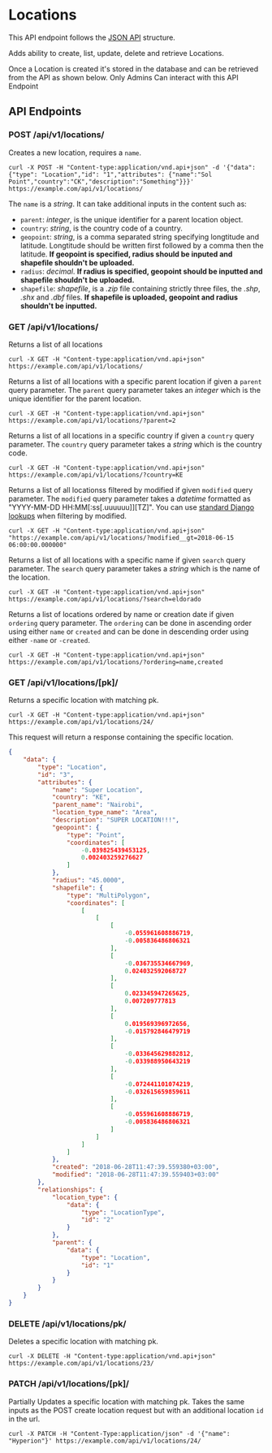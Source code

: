# Locations

This API endpoint follows the [JSON API](http://jsonapi.org/) structure.

Adds ability to create, list, update, delete and retrieve Locations.

Once a Location is created it's stored in the database and can be retrieved from the API as shown below. Only Admins Can interact with this API Endpoint

## API Endpoints

### POST /api/v1/locations/

Creates a new location, requires a `name`.

```console
curl -X POST -H "Content-type:application/vnd.api+json" -d '{"data": {"type": "Location","id": "1","attributes": {"name":"Sol Point","country":"CK","description":"Something"}}}' https://example.com/api/v1/locations/
```

The `name` is a *string*. It can take additional inputs in the content such as:

- `parent`: *integer*, is the unique identifier for a parent location object.
- `country`: *string*, is the country code of a country.
- `geopoint`: *string*, is a comma separated string specifying longtitude and latitude. Longtitude should be written first followed by a comma then the latitude. **If geopoint is specified, radius should be inputed and shapefile shouldn't be uploaded.**
- `radius`: *decimal*. **If radius is specified, geopoint should be inputted and shapefile shouldn't be uploaded.**
- `shapefile`: *shapefile*, is a *.zip* file containing strictly three files, the *.shp*, *.shx* and *.dbf* files. **If shapefile is uploaded, geopoint and radius shouldn't be inputted.**

### GET /api/v1/locations/

Returns a list of all locations

```console
curl -X GET -H "Content-type:application/vnd.api+json" https://example.com/api/v1/locations/
```

Returns a list of all locations with a specific parent location if given a `parent` query parameter. The `parent` query parameter takes an *integer* which is the unique identifier for the parent location.

```console
curl -X GET -H "Content-type:application/vnd.api+json" https://example.com/api/v1/locations/?parent=2
```

Returns a list of all locations in a specific country if given a `country` query parameter. The `country` query parameter takes a *string* which is the country code.

```console
curl -X GET -H "Content-type:application/vnd.api+json" https://example.com/api/v1/locations/?country=KE
```

Returns a list of all locationss filtered by modified if given `modified` query parameter. The `modified` query parameter takes a *datetime* formatted as "YYYY-MM-DD HH:MM[:ss[.uuuuuu]][TZ]".  You can use [standard Django lookups](https://docs.djangoproject.com/en/2.0/ref/models/querysets/#field-lookups) when filtering by modified.

```console
curl -X GET -H "Content-type:application/vnd.api+json" "https://example.com/api/v1/locations/?modified__gt=2018-06-15 06:00:00.000000"

```

Returns a list of all locations with a specific name if given `search` query parameter. The `search` query parameter takes a *string* which is the name of the location.

```console
curl -X GET -H "Content-type:application/vnd.api+json" https://example.com/api/v1/locations/?search=eldorado
```

Returns a list of locations ordered by name or creation date if given `ordering` query parameter. The `ordering` can be done in ascending order using either `name` or `created` and can be done in descending order using either `-name` or `-created`.

```console
curl -X GET -H "Content-type:application/vnd.api+json" https://example.com/api/v1/locations/?ordering=name,created
```

### GET /api/v1/locations/[pk]/

Returns a specific location with matching pk.

```console
curl -X GET -H "Content-type:application/vnd.api+json" https://example.com/api/v1/locations/24/
```

This request will return a response containing the specific location.

```json
{
    "data": {
        "type": "Location",
        "id": "3",
        "attributes": {
            "name": "Super Location",
            "country": "KE",
            "parent_name": "Nairobi",
            "location_type_name": "Area",
            "description": "SUPER LOCATION!!!",
            "geopoint": {
                "type": "Point",
                "coordinates": [
                    -0.039825439453125,
                    0.002403259276627
                ]
            },
            "radius": "45.0000",
            "shapefile": {
                "type": "MultiPolygon",
                "coordinates": [
                    [
                        [
                            [
                                -0.055961608886719,
                                -0.005836486806321
                            ],
                            [
                                -0.036735534667969,
                                0.024032592068727
                            ],
                            [
                                0.023345947265625,
                                0.007209777813
                            ],
                            [
                                0.019569396972656,
                                -0.015792846479719
                            ],
                            [
                                -0.033645629882812,
                                -0.033988950643219
                            ],
                            [
                                -0.072441101074219,
                                -0.032615659859611
                            ],
                            [
                                -0.055961608886719,
                                -0.005836486806321
                            ]
                        ]
                    ]
                ]
            },
            "created": "2018-06-28T11:47:39.559380+03:00",
            "modified": "2018-06-28T11:47:39.559403+03:00"
        },
        "relationships": {
            "location_type": {
                "data": {
                    "type": "LocationType",
                    "id": "2"
                }
            },
            "parent": {
                "data": {
                    "type": "Location",
                    "id": "1"
                }
            }
        }
    }
}
```

### DELETE /api/v1/locations/pk/

Deletes a specific location with matching pk.

```console
curl -X DELETE -H "Content-type:application/vnd.api+json" https://example.com/api/v1/locations/23/
```

### PATCH /api/v1/locations/[pk]/

Partially Updates a specific location with matching pk. Takes the same inputs as the POST create location request but with an additional location `id` in the url.

```console
curl -X PATCH -H "Content-Type:application/json" -d '{"name": "Hyperion"}' https://example.com/api/v1/locations/24/
```
